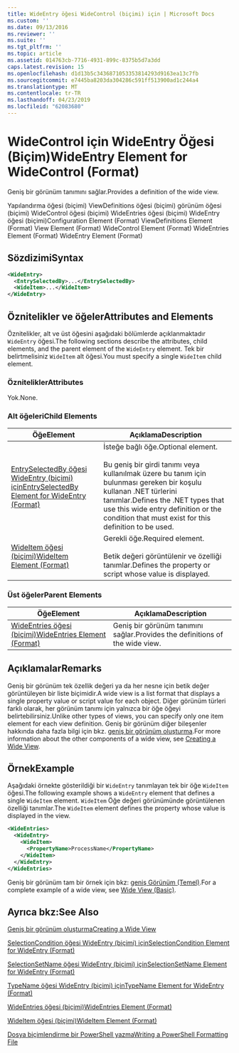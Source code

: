 ```yaml
---
title: WideEntry öğesi WideControl (biçimi) için | Microsoft Docs
ms.custom: ''
ms.date: 09/13/2016
ms.reviewer: ''
ms.suite: ''
ms.tgt_pltfrm: ''
ms.topic: article
ms.assetid: 014763cb-7716-4931-899c-8375b5d7a3dd
caps.latest.revision: 15
ms.openlocfilehash: d1d13b5c3436871053353814293d9163ea13c7fb
ms.sourcegitcommit: e7445ba8203da304286c591ff513900ad1c244a4
ms.translationtype: MT
ms.contentlocale: tr-TR
ms.lasthandoff: 04/23/2019
ms.locfileid: "62083680"
---
```

# <a name="wideentry-element-for-widecontrol-format"></a><span data-ttu-id="464cb-102">WideControl için WideEntry Öğesi (Biçim)</span><span class="sxs-lookup"><span data-stu-id="464cb-102">WideEntry Element for WideControl (Format)</span></span>

<span data-ttu-id="464cb-103">Geniş bir görünüm tanımını sağlar.</span><span class="sxs-lookup"><span data-stu-id="464cb-103">Provides a definition of the wide view.</span></span>

<span data-ttu-id="464cb-104">Yapılandırma öğesi (biçimi) ViewDefinitions öğesi (biçimi) görünüm öğesi (biçimi) WideControl öğesi (biçimi) WideEntries öğesi (biçimi) WideEntry öğesi (biçimi)</span><span class="sxs-lookup"><span data-stu-id="464cb-104">Configuration Element (Format) ViewDefinitions Element (Format) View Element (Format) WideControl Element (Format) WideEntries Element (Format) WideEntry Element (Format)</span></span>

## <a name="syntax"></a><span data-ttu-id="464cb-105">Sözdizimi</span><span class="sxs-lookup"><span data-stu-id="464cb-105">Syntax</span></span>

```xml
<WideEntry>
  <EntrySelectedBy>...</EntrySelectedBy>
  <WideItem>...</WideItem>
</WideEntry>
```

## <a name="attributes-and-elements"></a><span data-ttu-id="464cb-106">Öznitelikler ve öğeler</span><span class="sxs-lookup"><span data-stu-id="464cb-106">Attributes and Elements</span></span>

<span data-ttu-id="464cb-107">Öznitelikler, alt ve üst öğesini aşağıdaki bölümlerde açıklanmaktadır `WideEntry` öğesi.</span><span class="sxs-lookup"><span data-stu-id="464cb-107">The following sections describe the attributes, child elements, and the parent element of the `WideEntry` element.</span></span> <span data-ttu-id="464cb-108">Tek bir belirtmelisiniz `WideItem` alt öğesi.</span><span class="sxs-lookup"><span data-stu-id="464cb-108">You must specify a single `WideItem` child element.</span></span>

### <a name="attributes"></a><span data-ttu-id="464cb-109">Öznitelikler</span><span class="sxs-lookup"><span data-stu-id="464cb-109">Attributes</span></span>

<span data-ttu-id="464cb-110">Yok.</span><span class="sxs-lookup"><span data-stu-id="464cb-110">None.</span></span>

### <a name="child-elements"></a><span data-ttu-id="464cb-111">Alt öğeleri</span><span class="sxs-lookup"><span data-stu-id="464cb-111">Child Elements</span></span>

|<span data-ttu-id="464cb-112">Öğe</span><span class="sxs-lookup"><span data-stu-id="464cb-112">Element</span></span>|<span data-ttu-id="464cb-113">Açıklama</span><span class="sxs-lookup"><span data-stu-id="464cb-113">Description</span></span>|
|-------------|-----------------|
|[<span data-ttu-id="464cb-114">EntrySelectedBy öğesi WideEntry (biçimi) için</span><span class="sxs-lookup"><span data-stu-id="464cb-114">EntrySelectedBy Element for WideEntry (Format)</span></span>](./entryselectedby-element-for-wideentry-format.md)|<span data-ttu-id="464cb-115">İsteğe bağlı öğe.</span><span class="sxs-lookup"><span data-stu-id="464cb-115">Optional element.</span></span><br /><br /> <span data-ttu-id="464cb-116">Bu geniş bir girdi tanımı veya kullanılmak üzere bu tanım için bulunması gereken bir koşulu kullanan .NET türlerini tanımlar.</span><span class="sxs-lookup"><span data-stu-id="464cb-116">Defines the .NET types that use this wide entry definition or the condition that must exist for this definition to be used.</span></span>|
|[<span data-ttu-id="464cb-117">WideItem öğesi (biçimi)</span><span class="sxs-lookup"><span data-stu-id="464cb-117">WideItem Element (Format)</span></span>](./wideitem-element-for-widecontrol-format.md)|<span data-ttu-id="464cb-118">Gerekli öğe.</span><span class="sxs-lookup"><span data-stu-id="464cb-118">Required element.</span></span><br /><br /> <span data-ttu-id="464cb-119">Betik değeri görüntülenir ve özelliği tanımlar.</span><span class="sxs-lookup"><span data-stu-id="464cb-119">Defines the property or script whose value is displayed.</span></span>|

### <a name="parent-elements"></a><span data-ttu-id="464cb-120">Üst öğeler</span><span class="sxs-lookup"><span data-stu-id="464cb-120">Parent Elements</span></span>

|<span data-ttu-id="464cb-121">Öğe</span><span class="sxs-lookup"><span data-stu-id="464cb-121">Element</span></span>|<span data-ttu-id="464cb-122">Açıklama</span><span class="sxs-lookup"><span data-stu-id="464cb-122">Description</span></span>|
|-------------|-----------------|
|[<span data-ttu-id="464cb-123">WideEntries öğesi (biçimi)</span><span class="sxs-lookup"><span data-stu-id="464cb-123">WideEntries Element (Format)</span></span>](./wideentries-element-for-widecontrol-format.md)|<span data-ttu-id="464cb-124">Geniş bir görünüm tanımını sağlar.</span><span class="sxs-lookup"><span data-stu-id="464cb-124">Provides the definitions of the wide view.</span></span>|

## <a name="remarks"></a><span data-ttu-id="464cb-125">Açıklamalar</span><span class="sxs-lookup"><span data-stu-id="464cb-125">Remarks</span></span>

<span data-ttu-id="464cb-126">Geniş bir görünüm tek özellik değeri ya da her nesne için betik değer görüntüleyen bir liste biçimidir.</span><span class="sxs-lookup"><span data-stu-id="464cb-126">A wide view is a list format that displays a single property value or script value for each object.</span></span> <span data-ttu-id="464cb-127">Diğer görünüm türleri farklı olarak, her görünüm tanımı için yalnızca bir öğe öğeyi belirtebilirsiniz.</span><span class="sxs-lookup"><span data-stu-id="464cb-127">Unlike other types of views, you can specify only one item element for each view definition.</span></span> <span data-ttu-id="464cb-128">Geniş bir görünüm diğer bileşenler hakkında daha fazla bilgi için bkz. [geniş bir görünüm oluşturma](./creating-a-wide-view.md).</span><span class="sxs-lookup"><span data-stu-id="464cb-128">For more information about the other components of a wide view, see [Creating a Wide View](./creating-a-wide-view.md).</span></span>

## <a name="example"></a><span data-ttu-id="464cb-129">Örnek</span><span class="sxs-lookup"><span data-stu-id="464cb-129">Example</span></span>

<span data-ttu-id="464cb-130">Aşağıdaki örnekte gösterildiği bir `WideEntry` tanımlayan tek bir öğe `WideItem` öğesi.</span><span class="sxs-lookup"><span data-stu-id="464cb-130">The following example shows a `WideEntry` element that defines a single `WideItem` element.</span></span> <span data-ttu-id="464cb-131">`WideItem` Öğe değeri görünümünde görüntülenen özelliği tanımlar.</span><span class="sxs-lookup"><span data-stu-id="464cb-131">The `WideItem` element defines the property whose value is displayed in the view.</span></span>

```xml
<WideEntries>
  <WideEntry>
    <WideItem>
      <PropertyName>ProcessName</PropertyName>
    </WideItem>
  </WideEntry>
</WideEntries>

```

<span data-ttu-id="464cb-132">Geniş bir görünüm tam bir örnek için bkz: [geniş Görünüm (Temel)](./wide-view-basic.md).</span><span class="sxs-lookup"><span data-stu-id="464cb-132">For a complete example of a wide view, see [Wide View (Basic)](./wide-view-basic.md).</span></span>

## <a name="see-also"></a><span data-ttu-id="464cb-133">Ayrıca bkz:</span><span class="sxs-lookup"><span data-stu-id="464cb-133">See Also</span></span>

[<span data-ttu-id="464cb-134">Geniş bir görünüm oluşturma</span><span class="sxs-lookup"><span data-stu-id="464cb-134">Creating a Wide View</span></span>](./creating-a-wide-view.md)

[<span data-ttu-id="464cb-135">SelectionCondition öğesi WideEntry (biçimi) için</span><span class="sxs-lookup"><span data-stu-id="464cb-135">SelectionCondition Element for WideEntry (Format)</span></span>](./selectioncondition-element-for-entryselectedby-for-widecontrol-format.md)

[<span data-ttu-id="464cb-136">SelectionSetName öğesi WideEntry (biçimi) için</span><span class="sxs-lookup"><span data-stu-id="464cb-136">SelectionSetName Element for WideEntry (Format)</span></span>](./selectionsetname-element-for-entryselectedby-for-widecontrol-format.md)

[<span data-ttu-id="464cb-137">TypeName öğesi WideEntry (biçimi) için</span><span class="sxs-lookup"><span data-stu-id="464cb-137">TypeName Element for WideEntry (Format)</span></span>](./typename-element-for-entryselectedby-for-wideentry-format.md)

[<span data-ttu-id="464cb-138">WideEntries öğesi (biçimi)</span><span class="sxs-lookup"><span data-stu-id="464cb-138">WideEntries Element (Format)</span></span>](./wideentries-element-for-widecontrol-format.md)

[<span data-ttu-id="464cb-139">WideItem öğesi (biçimi)</span><span class="sxs-lookup"><span data-stu-id="464cb-139">WideItem Element (Format)</span></span>](./wideitem-element-for-widecontrol-format.md)

[<span data-ttu-id="464cb-140">Dosya biçimlendirme bir PowerShell yazma</span><span class="sxs-lookup"><span data-stu-id="464cb-140">Writing a PowerShell Formatting File</span></span>](./writing-a-powershell-formatting-file.md)

